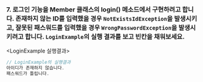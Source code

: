 ### 7. 로그인 기능을 Member 클래스의 login() 메소드에서 구현하려고 합니다. 존재하지 않는 ID를 입력했을 경우 `NotExistsIdException`을 발생시키고, 잘못된 패스워드를 입력했을 경우 `WrongPasswordException`을 발생시키려고 합니다. `LoginExample`의 실행 결과를 보고 빈칸을 채워보세요.

<LoginExample 실행결과>

```java
// LoginExample의 실행결과
아이디가 존재하지 않습니다.
패스워드가 틀립니다.
```
